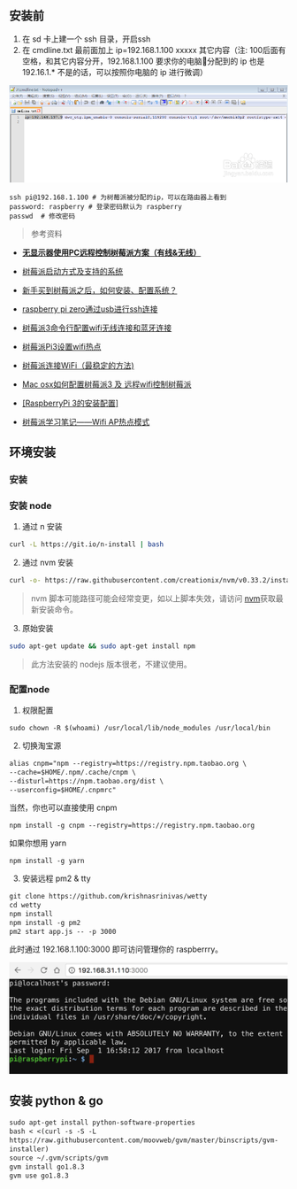 ## 安装前

1. 在 sd 卡上建一个 ssh 目录，开启ssh
2. 在 cmdline.txt 最前面加上 ip=192.168.1.100 xxxxx 其它内容（注: 100后面有空格，和其它内容分开，192.168.1.100 要求你的电脑分配到的 ip 也是 192.16.1.* 不是的话，可以按照你电脑的 ip 进行微调）

![图片](https://raw.githubusercontent.com/lwdgit/blog/gh-pages/media/201709020125629.png)

```
ssh pi@192.168.1.100 # 为树莓派被分配的ip，可以在路由器上看到
password: raspberry # 登录密码默认为 raspberry
passwd  # 修改密码
```

> 参考资料
* [**无显示器使用PC远程控制树莓派方案（有线&无线）**](http://qiita.com/CoffeeDog/items/d1ad4e53373935701b1a)

* [树莓派启动方式及支持的系统](http://wiki.jikexueyuan.com/project/raspberry-pi/use.html)

* [新手买到树莓派之后，如何安装、配置系统？](https://zhuanlan.zhihu.com/p/25368441)

* [ raspberry pi zero通过usb进行ssh连接](http://blog.csdn.net/talkxin/article/details/53066555)

* [树莓派3命令行配置wifi无线连接和蓝牙连接](https://www.embbnux.com/2016/04/10/raspberry_pi_3_wifi_and_bluetooth_setting_on_console/)

* [树莓派Pi3设置wifi热点](http://www.jianshu.com/p/1fca72a710d5)

* [树莓派连接WiFi（最稳定的方法)](http://www.52pi.net/archives/58)

* [Mac osx如何配置树莓派3 及 远程wifi控制树莓派](http://www.cnblogs.com/tinysun/p/5616132.html)

* [[RaspberryPi 3的安装配置]](https://robocoderhan.github.io/2016/12/13/Raspberry%20Pi%203%E7%9A%84%E5%AE%89%E8%A3%85%E8%AE%BE%E7%BD%AE/)

* [树莓派学习笔记——Wifi AP热点模式](http://www.51itong.net/wifi-ap-rt5370-19784.html)

## 环境安装

### 安装 

### 安装 node 

1. 通过 n 安装

```bash
curl -L https://git.io/n-install | bash
```

2. 通过 nvm 安装

```bash
curl -o- https://raw.githubusercontent.com/creationix/nvm/v0.33.2/install.sh | bash
```
> nvm 脚本可能路径可能会经常变更，如以上脚本失效，请访问 [nvm](https://github.com/creationix/nvm/blob/master/README.md)获取最新安装命令。

3. 原始安装

```bash
sudo apt-get update && sudo apt-get install npm
```
> 此方法安装的 nodejs 版本很老，不建议使用。

### 配置node
1. 权限配置

```
sudo chown -R $(whoami) /usr/local/lib/node_modules /usr/local/bin
```

2. 切换淘宝源

```
alias cnpm="npm --registry=https://registry.npm.taobao.org \
--cache=$HOME/.npm/.cache/cnpm \
--disturl=https://npm.taobao.org/dist \
--userconfig=$HOME/.cnpmrc"
```
当然，你也可以直接使用 cnpm

```
npm install -g cnpm --registry=https://registry.npm.taobao.org
```
如果你想用 yarn 

```
npm install -g yarn
```

3. 安装远程 pm2 & tty

```
git clone https://github.com/krishnasrinivas/wetty
cd wetty
npm install
npm install -g pm2
pm2 start app.js -- -p 3000
```
此时通过 192.168.1.100:3000 即可访问管理你的 raspberrry。


![图片](https://raw.githubusercontent.com/lwdgit/blog/gh-pages/media/201709020121631.png)

## 安装 python & go

```
sudo apt-get install python-software-properties
bash < <(curl -s -S -L https://raw.githubusercontent.com/moovweb/gvm/master/binscripts/gvm-installer)
source ~/.gvm/scripts/gvm
gvm install go1.8.3
gvm use go1.8.3
```
